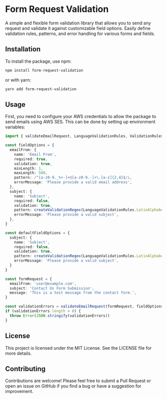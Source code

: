 # Form Request Validation

A simple and flexible form validation library that allows you to send any request and validate it against customizable field options. Easily define validation rules, patterns, and error handling for various forms and fields.

## Installation
To install the package, use npm:
```bash
npm install form-request-validation
```

or with yarn:
```bash
yarn add form-request-validation
```

## Usage
First, you need to configure your AWS credentials to allow the package to send emails using AWS SES. This can be done by setting up environment variables:
```typescript
import { validateEmailRequest, LanguageValidationRules, ValidationRules } from 'form-request-validation'

const fieldOptions = {
  emailFrom: {
    name: 'Email From',
    required: true,
    validation: true,
    minLength: 1,
    maxLength: 500,
    pattern: /^[a-z0-9._%+-]+@[a-z0-9.-]+\.[a-z]{2,4}$/i,
    errorMessage: 'Please provide a valid email address',
  },
  subject: {
    name: 'Subject',
    required: false,
    validation: true,
    pattern: createValidationRegex(LanguageValidationRules.LatinAlphabetPattern, LanguageValidationRules.EstonianPattern, ValidationRules.SpecialCharacterPattern),
    errorMessage: 'Please provide a valid subject',
  },
}

const defaultFieldOptions = {
  subject: {
    name: 'Subject',
    required: false,
    validation: true,
    pattern: createValidationRegex(LanguageValidationRules.LatinAlphabetPattern),
    errorMessage: 'Please provide a valid subject',
  }
}

const formRequest = {
  emailFrom: 'user@example.com',
  subject: 'Contact Us Form Submission',
  message: 'This is a test message from the contact form.',
}

const validationErrors = validateEmailRequest(formRequest, fieldOptions, defaultFieldOptions)
if (validationErrors.length > 0) {
  throw Error(JSON.stringify(validationErrors))
}
```

## License
This project is licensed under the MIT License. See the LICENSE file for more details.

## Contributing
Contributions are welcome! Please feel free to submit a Pull Request or open an issue on GitHub if you find a bug or have a suggestion for improvement.
